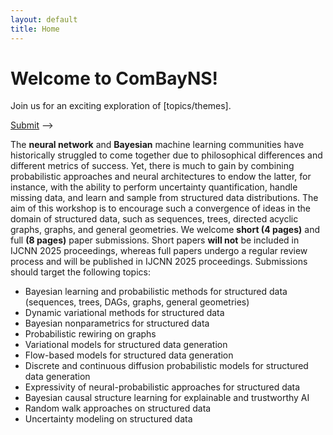 ```yaml
---
layout: default
title: Home
---
```


<div class="hero">
  <h1>Welcome to ComBayNS!</h1>
  <p>Join us for an exciting exploration of [topics/themes].</p>
  <a href="https://cmt3.research.microsoft.com/ijcnn2025/track/3/submission/create" class="cta">Submit</a> -->
</div>

The **neural network** and **Bayesian** machine learning communities have historically struggled
to come together due to philosophical differences and different metrics of success. Yet, there is
much to gain by combining probabilistic approaches and neural architectures to endow the
latter, for instance, with the ability to perform uncertainty quantification, handle missing data,
and learn and sample from structured data distributions. The aim of this workshop is to
encourage such a convergence of ideas in the domain of structured data, such as sequences,
trees, directed acyclic graphs, graphs, and general geometries.
We welcome **short (4 pages)** and full **(8 pages)** paper submissions. Short papers **will not** be
included in IJCNN 2025 proceedings, whereas full papers undergo a regular review process and
will be published in IJCNN 2025 proceedings. Submissions should target the following topics:

- Bayesian learning and probabilistic methods for structured data (sequences, trees, DAGs,
graphs, general geometries)
- Dynamic variational methods for structured data
- Bayesian nonparametrics for structured data
- Probabilistic rewiring on graphs
- Variational models for structured data generation
- Flow-based models for structured data generation
- Discrete and continuous diffusion probabilistic models for structured data generation
- Expressivity of neural-probabilistic approaches for structured data
- Bayesian causal structure learning for explainable and trustworthy AI
- Random walk approaches on structured data
- Uncertainty modeling on structured data
